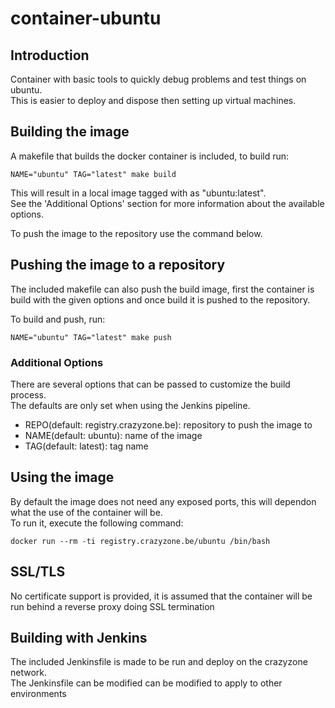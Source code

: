 # container-ubuntu

## Introduction

Container with basic tools to quickly debug problems and test things on ubuntu.  
This is easier to deploy and dispose then setting up virtual machines.

## Building the image

A makefile that builds the docker container is included, to build run:

```
NAME="ubuntu" TAG="latest" make build
```

This will result in a local image tagged with as "ubuntu:latest".  
See the 'Additional Options' section for more information about the available options.  

To push the image to the repository use the command below.  

## Pushing the image to a repository

The included makefile can also push the build image, first the container is build with the given options and once build it is pushed to the repository.

To build and push, run:

```
NAME="ubuntu" TAG="latest" make push
```

### Additional Options

There are several options that can be passed to customize the build process.  
The defaults are only set when using the Jenkins pipeline.

- REPO(default: registry.crazyzone.be): repository to push the image to
- NAME(default: ubuntu): name of the image
- TAG(default: latest): tag name


## Using the image

By default the image does not need any exposed ports, this will dependon what the use of the container will be.  
To run it, execute the following command:  


```
docker run --rm -ti registry.crazyzone.be/ubuntu /bin/bash
```

## SSL/TLS

No certificate support is provided, it is assumed that the container will be run behind a reverse proxy doing SSL termination

## Building with Jenkins

The included Jenkinsfile is made to be run and deploy on the crazyzone network.  
The Jenkinsfile can be modified can be modified to apply to other environments